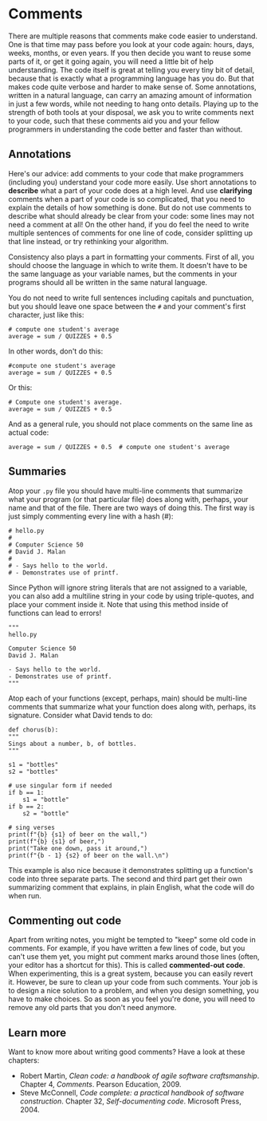 # Comments

There are multiple reasons that comments make code easier to understand.
One is that time may pass before you look at your code again: hours, days, weeks, months, or even years.
If you then decide you want to reuse some parts of it, or get it going again, you will need a little bit of help understanding.
The code itself is great at telling you every tiny bit of detail, because that is exactly what a programming language has you do.
But that makes code quite verbose and harder to make sense of.
Some annotations, written in a natural language, can carry an amazing amount of information in just a few words, while not needing to hang onto details.
Playing up to the strength of both tools at your disposal, we ask you to write comments next to your code, such that these comments aid you and your fellow programmers in understanding the code better and faster than without.

## Annotations

Here's our advice: add comments to your code that make programmers (including you) understand your code more easily.
Use short annotations to **describe** what a part of your code does at a high level.
And use **clarifying** comments when a part of your code is so complicated, that you need to explain the details of how something is done.
But do not use comments to describe what should already be clear from your code: some lines may not need a comment at all!
On the other hand, if you do feel the need to write multiple sentences of comments for one line of code,
consider splitting up that line instead, or try rethinking your algorithm.

Consistency also plays a part in formatting your comments.
First of all, you should choose the language in which to write them.
It doesn't have to be the same language as your variable names,
but the comments in your programs should all be written in the same natural language.

You do not need to write full sentences including capitals and punctuation,
but you should leave one space between the `#` and your comment's first character, just like this:

    # compute one student's average
    average = sum / QUIZZES + 0.5

In other words, don't do this:

    #compute one student's average
    average = sum / QUIZZES + 0.5

Or this:

    # Compute one student's average.
    average = sum / QUIZZES + 0.5

And as a general rule, you should not place comments on the same line as actual code:

    average = sum / QUIZZES + 0.5  # compute one student's average

## Summaries

Atop your `.py` file you should have multi-line comments
that summarize what your program (or that particular file) does
along with, perhaps, your name and that of the file. There are two ways of doing this.
The first way is just simply commenting every line with a hash (#): 

    # hello.py
    #
    # Computer Science 50
    # David J. Malan
    # 
    # - Says hello to the world.
    # - Demonstrates use of printf.

Since Python will ignore string literals that are not assigned to a variable, 
you can also add a multiline string in your code by using triple-quotes, and place your comment inside it.
Note that using this method inside of functions can lead to errors!

    """
    hello.py
    
    Computer Science 50
    David J. Malan
     
    - Says hello to the world.
    - Demonstrates use of printf.
    """

Atop each of your functions (except, perhaps, main) should be multi-line comments
that summarize what your function does along with, perhaps, its signature.
Consider what David tends to do:

    def chorus(b):
    """
    Sings about a number, b, of bottles.
    """
    
    s1 = "bottles"
    s2 = "bottles"

    # use singular form if needed
    if b == 1:
        s1 = "bottle"
    if b == 2:
        s2 = "bottle"

    # sing verses
    print(f"{b} {s1} of beer on the wall,")
    print(f"{b} {s1} of beer,")
    print("Take one down, pass it around,")
    print(f"{b - 1} {s2} of beer on the wall.\n")

This example is also nice because it demonstrates splitting up a function's code into three separate parts. The second and third part get their own summarizing comment that explains, in plain English, what the code will do when run.

## Commenting out code

Apart from writing notes, you might be tempted to "keep" some old code in comments. For example, if you have written a few lines of code, but you can't use them yet, you might put comment marks around those lines (often, your editor has a shortcut for this). This is called **commented-out code**. When experimenting, this is a great system, because you can easily revert it. However, be sure to clean up your code from such comments. Your job is to design a nice solution to a problem, and when you design something, you have to make choices. So as soon as you feel you're done, you will need to remove any old parts that you don't need anymore.

## Learn more

Want to know more about writing good comments? Have a look at these chapters:

- Robert Martin, *Clean code: a handbook of agile software craftsmanship*. Chapter 4, *Comments*. Pearson Education, 2009.
- Steve McConnell, *Code complete: a practical handbook of software construction*. Chapter 32, *Self-documenting code*. Microsoft Press, 2004.
